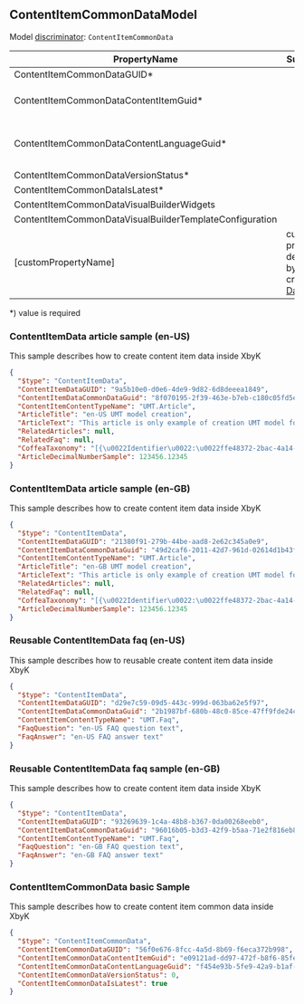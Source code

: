 <!-- generated file with tool "Kentico.Xperience.UMT.DocUtils" - edited through template "UmtModel.cshtml" -->
## ContentItemCommonDataModel
Model [discriminator](../UmtModel.md#discriminator): `ContentItemCommonData`

|PropertyName|Summary|.NET Type|Notes|
|---|---|---|---|
|ContentItemCommonDataGUID\*||System.Guid?|[UniqueId](../UmtModel.md#UniqueId)|
|ContentItemCommonDataContentItemGuid\*||System.Guid?|Reference to [ContentItemInfo](../References.md#ContentItemInfo) on property ContentItemCommonDataContentItemID **required**|
|ContentItemCommonDataContentLanguageGuid\*||System.Guid?|Reference to [ContentLanguageInfo](../References.md#ContentLanguageInfo) on property ContentItemCommonDataContentLanguageID **required**|
|ContentItemCommonDataVersionStatus\*||CMS.ContentEngine.VersionStatus?||
|ContentItemCommonDataIsLatest\*||bool?||
|ContentItemCommonDataVisualBuilderWidgets||string?||
|ContentItemCommonDataVisualBuilderTemplateConfiguration||string?||
|[customPropertyName]|custom property defined by created [DataClass](./DataClassModel.md)|.NET type defined by data class field||

<p>*) value is required</p>


### ContentItemData article sample (en-US)
This sample describes how to create content item data inside XbyK
```json
{
  "$type": "ContentItemData",
  "ContentItemDataGUID": "9a5b10e0-d0e6-4de9-9d82-6d8deeea1849",
  "ContentItemDataCommonDataGuid": "8f070195-2f39-463e-b7eb-c180c05fd5e0",
  "ContentItemContentTypeName": "UMT.Article",
  "ArticleTitle": "en-US UMT model creation",
  "ArticleText": "This article is only example of creation UMT model for en-US language",
  "RelatedArticles": null,
  "RelatedFaq": null,
  "CoffeaTaxonomy": "[{\u0022Identifier\u0022:\u0022ffe48372-2bac-4a14-ad8c-c86f3f54c7c5\u0022}]",
  "ArticleDecimalNumberSample": 123456.12345
}
```

### ContentItemData article sample (en-GB)
This sample describes how to create content item data inside XbyK
```json
{
  "$type": "ContentItemData",
  "ContentItemDataGUID": "21380f91-279b-44be-aad8-2e62c345a0e9",
  "ContentItemDataCommonDataGuid": "49d2caf6-2011-42d7-961d-02614d1b43f4",
  "ContentItemContentTypeName": "UMT.Article",
  "ArticleTitle": "en-GB UMT model creation",
  "ArticleText": "This article is only example of creation UMT model for en-GB language",
  "RelatedArticles": null,
  "RelatedFaq": null,
  "CoffeaTaxonomy": "[{\u0022Identifier\u0022:\u0022ffe48372-2bac-4a14-ad8c-c86f3f54c7c5\u0022}]",
  "ArticleDecimalNumberSample": 123456.12345
}
```

### Reusable ContentItemData faq (en-US)
This sample describes how to reusable create content item data inside XbyK
```json
{
  "$type": "ContentItemData",
  "ContentItemDataGUID": "d29e7c59-09d5-443c-999d-063ba62e5f97",
  "ContentItemDataCommonDataGuid": "2b1987bf-680b-48c0-85ce-47ff9fde24c7",
  "ContentItemContentTypeName": "UMT.Faq",
  "FaqQuestion": "en-US FAQ question text",
  "FaqAnswer": "en-US FAQ answer text"
}
```

### Reusable ContentItemData faq sample (en-GB)
This sample describes how to create content item data inside XbyK
```json
{
  "$type": "ContentItemData",
  "ContentItemDataGUID": "93269639-1c4a-48b8-b367-0da00268eeb0",
  "ContentItemDataCommonDataGuid": "96016b05-b3d3-42f9-b5aa-71e2f816eb8f",
  "ContentItemContentTypeName": "UMT.Faq",
  "FaqQuestion": "en-GB FAQ question text",
  "FaqAnswer": "en-GB FAQ answer text"
}
```

### ContentItemCommonData basic Sample
This sample describes how to create content item common data inside XbyK
```json
{
  "$type": "ContentItemCommonData",
  "ContentItemCommonDataGUID": "56f0e676-8fcc-4a5d-8b69-f6eca372b998",
  "ContentItemCommonDataContentItemGuid": "e09121ad-dd97-472f-b8f6-85fe5428ed6a",
  "ContentItemCommonDataContentLanguageGuid": "f454e93b-5fe9-42a9-b1af-b572234ed9c4",
  "ContentItemCommonDataVersionStatus": 0,
  "ContentItemCommonDataIsLatest": true
}
```
